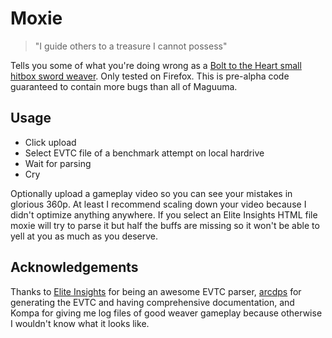 # Moxie

> "I guide others to a treasure I cannot possess"

Tells you some of what you're doing wrong as a [Bolt to the Heart small hitbox
sword weaver](https://snowcrows.com/raids/elementalist/weaver/sword/). Only
tested on Firefox. This is pre-alpha code guaranteed to contain more bugs than
all of Maguuma.

## Usage

- Click upload
- Select EVTC file of a benchmark attempt on local hardrive
- Wait for parsing
- Cry

Optionally upload a gameplay video so you can see your mistakes in glorious
360p. At least I recommend scaling down your video because I didn't optimize
anything anywhere. If you select an Elite Insights HTML file moxie will try to
parse it but half the buffs are missing so it won't be able to yell at you as
much as you deserve.

## Acknowledgements

Thanks to [Elite
Insights](https://github.com/baaron4/GW2-Elite-Insights-Parser) for being an
awesome EVTC parser, [arcdps](https://www.deltaconnected.com/arcdps/) for
generating the EVTC and having comprehensive documentation, and Kompa for
giving me log files of good weaver
gameplay because otherwise I wouldn't know what it looks like.
